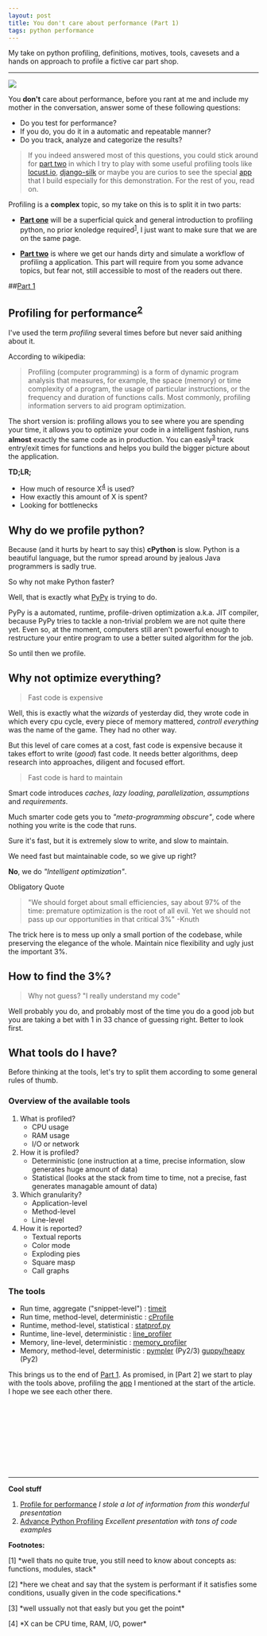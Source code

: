 ```yaml
---
layout: post
title: You don't care about performance (Part 1)
tags: python performance
---
```


My take on python profiling, definitions, motives, tools, cavesets and a hands
on approach to profile a fictive car part shop.

---
<img src="http://i.imgur.com/Yx9GP2R.jpg">

You **don't** care about performance, before you rant at me and include my mother
in the conversation, answer some of these following questions:

- Do you test for performance?
- If you do, you do it in a automatic and repeatable manner?
- Do you track, analyze and categorize the results?

>If you indeed answered most of this questions, you could stick around for [part
>two](#part2) in which I try to play with some useful profiling tools like
>[locust.io], [django-silk] or maybe you are curios to see the special
>[app] that I build especially for this demonstration.  For the rest of you, read on.

Profiling is a **complex** topic, so my take on this is to split it in two
parts:

- [**Part one**](#part1) will be a superficial quick and general introduction to
profiling python, no prior knoledge required<sup>[1](#f1)</sup>, I just want to make sure that we are on
the same page.

- [**Part two**](#part2) is where we get our hands dirty and simulate a workflow of profiling a
application. This part will require from you some advance topics, but fear not,
still accessible to most of the readers out there.

##<a id="part1" href="#part1">Part 1</a>

Profiling for performance<sup>[2](#f2)</sup>
--------------------------------------------

I've used the term *profiling* several times before but never said anithing
about it.

According to wikipedia:

> Profiling (computer programming) is a form of dynamic program analysis
> that measures, for example, the space (memory) or time complexity of a
> program, the usage of particular instructions, or the frequency and
> duration of functions calls. Most commonly, profiling information
> servers to aid program optimization.

The short version is: profiling allows you to see where you are
spending your time, it allows you to optimize your code in a intelligent
fashion, runs **almost** exactly the same code as in production. You can
easly<sup>[3](#f3)</sup> track entry/exit times for functions and helps you
build the bigger picture about the application.

**TD;LR;**

- How much of resource X<sup>[4](#f4)</sup> is used?
- How exactly this amount of X is spent?
- Looking for bottlenecks

Why do we profile python?
------------------------

Because (and it hurts by heart to say this) **cPython** is slow. Python is a
beautiful language, but the rumor spread around by jealous Java
programmers is sadly true.

So why not make Python faster?

Well, that is exactly what [PyPy] is trying to do.

PyPy is a automated, runtime, profile-driven optimization a.k.a. JIT compiler,
because PyPy tries to tackle a non-trivial problem we are not quite there yet.
Even so, at the moment, computers still aren't powerful enough to restructure your
entire program to use a better suited algorithm for the job.

So until then we profile.

Why not optimize everything?
--------------------------

>Fast code is expensive

Well, this is exactly what the *wizards* of yesterday did, they wrote code in which
every cpu cycle, every piece of memory mattered, *controll everything* was
the name of the game. They had no other way.

But this level of care comes at a cost, fast code is expensive because it takes effort
to write (*good*) fast code. It needs better algorithms, deep research into
approaches, diligent and focused effort.

>Fast code is hard to maintain

Smart code introduces *caches*, *lazy loading*, *parallelization*, *assumptions* and
*requirements*.

Much smarter code gets you to *"meta-programming obscure"*, code where nothing
you write is the code that runs.

Sure it's fast, but it is extremely slow to write, and slow to maintain.

We need fast but maintainable code, so we give up right?

**No**, we do *"Intelligent optimization"*.

Obligatory Quote

>"We should forget about small efficiencies, say about 97% of the time:
>premature optimization is the root of all evil.
>Yet we should not pass up our opportunities in that critical 3%" -Knuth

The trick here is to mess up only a small portion of the codebase,
while preserving the elegance of the whole.
Maintain nice flexibility and ugly just the important 3%.

How to find the 3%?
------------------

>Why not guess? "I really understand my code"

Well probably you do, and probably most of the time you do a good job
but you are taking a bet with 1 in 33 chance of guessing right. Better to look
first.

What tools do I have?
---------------------
Before thinking at the tools, let's try to split them according to some
general rules of thumb.

### Overview of the available tools
1. What is profiled?
    - CPU usage
    - RAM usage
    - I/O or network
2. How it is profiled?
    - Deterministic (one instruction at a time,
                     precise information, slow
                     generates huge amount of data)
    - Statistical (looks at the stack from time to time,
                   not a precise, fast
                   generates managable amount of data)
3. Which granularity?
    - Application-level
    - Method-level
    - Line-level
4. How it is reported?
    - Textual reports
    - Color mode
    - Exploding pies
    - Square masp
    - Call graphs

### The tools
- Run time, aggregate ("snippet-level") : [timeit]
- Run time, method-level, deterministic : [cProfile]
- Runtime, method-level, statistical    : [statprof.py]
- Runtime, line-level, deterministic    : [line_profiler]
- Memory, line-level, deterministic     : [memory_profiler]
- Memory, method-level, deterministic   : [pympler] (Py2/3)
                                          [guppy/heapy] (Py2)

This brings us to the end of [Part 1](#part1). As promised, in [Part 2] we
start to play with the tools above, profiling the [app] I mentioned at the start
of the article. I hope we see each other there.

<br><br> <br><br> <br><br> <br><br>

--------
**Cool stuff**

1. [Profile for performance](http://pyvideo.org/video/1587/profiling-for-performance)
    *I stole a lot of information from this wonderful presentation*
2. [Advance Python Profiling](https://www.youtube.com/watch?v=DUCMjsrYSrQ)
    *Excellent presentation with tons of code examples*


**Footnotes:**

<p id="f1">[1] *well thats no quite true, you still need to know about concepts as: functions, modules, stack*</p>
<p id="f2">[2] *here we cheat and say that the system is performant if it
satisfies some conditions, usually given in the
code specifications.*</p>
<p id="f3">[3] *well ussually not that easly but you get the point*</p>
<p id="f4">[4] *X can be CPU time, RAM, I/O, power*</p>

[django-silk]:https://github.com/mtford90/silk/
[locust.io]:http://locust.io/
[app]:https://github.com/BontaVlad/django-sample-app#django-sample-app
[PyPy]:http://pypy.org/
[timeit]:https://docs.python.org/2/library/timeit.html
[cProfile]:https://docs.python.org/2/library/profile.html
[statprof.py]:https://pypi.python.org/pypi/statprof/
[line_profiler]:https://github.com/rkern/line_profiler
[memory_profiler]:https://pypi.python.org/pypi/memory_profiler
[pympler]:https://pypi.python.org/pypi/Pympler
[guppy/heapy]:https://pypi.python.org/pypi/guppy/0.1.10
